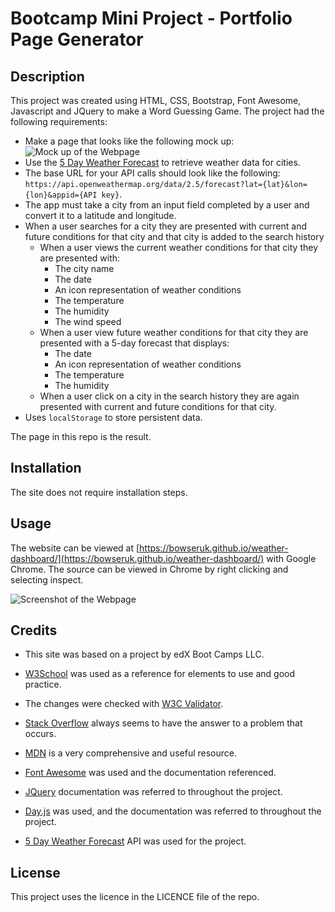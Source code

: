 # Bootcamp Mini Project - Portfolio Page Generator

## Description 

This project was created using HTML, CSS, Bootstrap, Font Awesome, Javascript and JQuery to make a Word Guessing Game. The project had the following requirements:

* Make a page that looks like the following mock up:
![Mock up of the Webpage](assets/images/10-server-side-apis-challenge-demo.png)
* Use the [5 Day Weather Forecast](https://openweathermap.org/forecast5) to retrieve weather data for cities.
* The base URL for your API calls should look like the following: `https://api.openweathermap.org/data/2.5/forecast?lat={lat}&lon={lon}&appid={API key}`.
* The app must take a city from an input field completed by a user and convert it to a latitude and longitude.
* When a user searches for a city they are presented with current and future conditions for that city and that city is added to the search history
  * When a user views the current weather conditions for that city they are presented with:
    * The city name
    * The date
    * An icon representation of weather conditions
    * The temperature
    * The humidity
    * The wind speed
  * When a user view future weather conditions for that city they are presented with a 5-day forecast that displays:
    * The date
    * An icon representation of weather conditions
    * The temperature
    * The humidity
  * When a user click on a city in the search history they are again presented with current and future conditions for that city.
* Uses `localStorage` to store persistent data.


The page in this repo is the result.

## Installation

The site does not require installation steps.

## Usage 

The website can be viewed at [https://bowseruk.github.io/weather-dashboard/](https://bowseruk.github.io/weather-dashboard/) with Google Chrome. The source can be viewed in Chrome by right clicking and selecting inspect.

![Screenshot of the Webpage](assets/images/screenshot.png)

## Credits

* This site was based on a project by edX Boot Camps LLC.

* [W3School](https://www.w3schools.com/) was used as a reference for elements to use and good practice.

* The changes were checked with [W3C Validator](https://validator.w3.org/).

* [Stack Overflow](https://stackoverflow.com/) always seems to have the answer to a problem that occurs.

* [MDN](https://developer.mozilla.org/en-US/) is a very comprehensive and useful resource.

* [Font Awesome]() was used and the documentation referenced.

* [JQuery](https://api.jquery.com/) documentation was referred to throughout the project.

* [Day.js](https://day.js.org/en/) was used, and the documentation was referred to throughout the project.

* [5 Day Weather Forecast](https://openweathermap.org/forecast5) API was used for the project.

## License

This project uses the licence in the LICENCE file of the repo.
